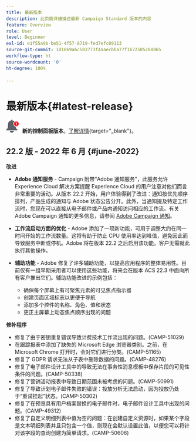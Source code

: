 ```yaml
---
title: 最新版本
description: 此页面详细描述最新 Campaign Standard 版本的内容
feature: Overview
role: User
level: Beginner
exl-id: e1f55a9b-be51-4f57-8719-fed7efc89113
source-git-commit: 1d1869a6c503773f4aaecb6a77f1b72585c88865
workflow-type: ht
source-wordcount: '0'
ht-degree: 100%

---
```



# 最新版本{#latest-release}

![控制面板](assets/do-not-localize/cp-icon.png) **新的控制面板版本**。[了解详情](https://experienceleague.adobe.com/docs/control-panel/using/release-notes.html?lang=zh-Hans){target=&quot;_blank&quot;}。


## 22.2 版 - 2022 年 6 月 {#june-2022}

**改进**

* **Adobe 通知服务** - Campaign 附带“Adobe 通知服务”，此服务允许 Experience Cloud 解决方案提醒 Experience Cloud 的用户注意对他们而言非常重要的活动。从版本 22.2 开始，用户体验得到了改进：通知按优先顺序排列，产品生成的通知与 Adobe 状态公告分开。此外，当通知提及特定工作流时，您现在可以直接从电子邮件或产品内通知访问相应的工作流。有关 Adobe Campaign 通知的更多信息，请参阅 [Adobe Campaign 通知](../../administration/using/sending-internal-notifications.md)。

* **工作流启动方面的优化** - Adobe 添加了一项新功能，可用于调整大约在同一时间开始的工作流数量。这将有助于防止 CPU 使用率达到峰值，避免因此而导致服务中断或停机。Adobe 将在版本 22.2 之后启用该功能。客户无需就此执行其他操作。

* **辅助功能** - Adobe 修复了许多辅助功能，以提高应用程序的整体易用性。目前仅有一组早期采用者可以使用这些功能，将来会在版本 ACS 22.3 中面向所有客户推出它们。辅助功能改进的示例包括：

   * 确保每个屏幕上有可聚焦元素的可见焦点指示器
   * 创建页面区域标志以更便于导航
   * 添加多个控件的名称、角色、值和状态
   * 更正主屏幕上动态焦点顺序出现的问题


**修补程序**

* 修复了由于密钥重复错误导致计费技术工作流出现的问题。(CAMP-51029)
* 在跟踪报表中添加了缺失的 Microsoft Edge 浏览器类别。之前，在 Microsoft Chrome 打开时，会对它们进行分类。(CAMP-51165)
* 修复了 GDPR 请求无法从子表中删除数据的问题。(CAMP-48276)
* 修复了电子邮件设计工具中的导致无法在事务性消息模板中保存片段的可见性条件的问题。(CAMP-50338)
* 修复了营销活动报表中导致日期范围未被考虑的问题。(CAMP-50991)
* 修复了导致计划电子邮件失败的错误：投放分析无法启动，因为投放仍处于“重试挂起”状态。(CAMP-50302)
* 修复了在预览具有用户档案替换的电子邮件时，电子邮件设计工具中出现的问题。(CAMP-49312)
* 修复了自定义明细列表中值为空的问题：在创建自定义资源时，如果某个字段是文本明细列表并且只包含一个值，则现在会默认设置此值，以便您可以将针对该字段的查询创建为简单请求。(CAMP-50606)

